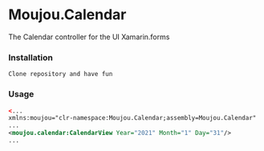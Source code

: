 # Moujou.Calendar
The Calendar controller for the UI Xamarin.forms
### Installation
```Clone repository and have fun```

### Usage
```xml
<...
xmlns:moujou="clr-namespace:Moujou.Calendar;assembly=Moujou.Calendar"
...
<moujou.calendar:CalendarView Year="2021" Month="1" Day="31"/>
...
```
